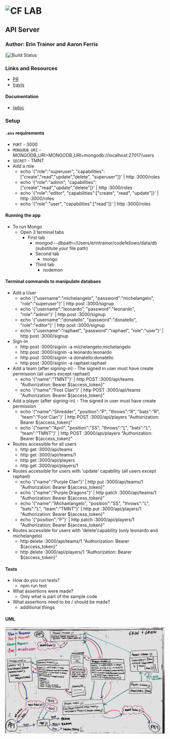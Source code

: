 ![CF](http://i.imgur.com/7v5ASc8.png) LAB
=================================================

## API Server

### Author: Erin Trainor and Aaron Ferris
[![Build Status](https://www.travis-ci.com/codefellows-js-401d29-aaron-ferris/lab16.svg?branch=master)

### Links and Resources
* [PR](https://github.com/codefellows-js-401d29-aaron-ferris/lab16/pull/1)  
* [travis](https://www.travis-ci.com/codefellows-js-401d29-aaron-ferris/lab16)  

#### Documentation
* [jsdoc](https://github.com/codefellows-js-401d29-aaron-ferris/lab16/tree/working/docs)


### Setup
#### `.env` requirements
* `PORT` - 3000
* `MONGODB_URI` - MONGODB_URI=MONGODB_URI=mongodb://localhost:27017/users
* `SECRET` - TMNT
* Add a role
  * echo '{"role":"superuser", "capabilities":["create","read","update","delete", "superuser"]}' | http :3000/roles
  * echo '{"role":"admin", "capabilities":["create","read","update","delete"]}' | http :3000/roles
  * echo '{"role":"editor", "capabilities":["create", "read", "update"]}' | http :3000/roles
  * echo '{"role":"user", "capabilities":["read"]}' | http :3000/roles

#### Running the app
* To run Mongo
  * Open 3 terminal tabs
    * First tab
      * mongod --dbpath=/Users/erintrainor/codefellows/data/db (substitute your file path)
      * Second tab
        * mongo
      * Third tab
        * nodemon
  
#### Terminal commands to manipulate databaes
* Add a User
  * echo '{"username":"michelangelo", "password":"michelangelo", "role":"superuser"}' | http post :3000/signup
  * echo '{"username":"leonardo", "password":"leonardo", "role":"admin"}' | http post :3000/signup
  * echo '{"username":"donatello", "password":"donatello", "role":"editor"}' | http post :3000/signup
  * echo '{"username":"raphael", "password":"raphael", "role":"user"}' | http post :3000/signup
* Sign-In
  * http post :3000/signin -a michelangelo:michelangelo
  * http post :3000/signin -a leonardo:leonardo
  * http post :3000/signin -a donatello:donatello
  * http post :3000/signin -a raphael:raphael
* Add a team (after signing-in) - The signed in user must have create permission (all users except raphael)
  * echo '{"name":"TMNT"}' | http POST :3000/api/teams "Authorization: Bearer ${access_token}"
  * echo '{"name":"Foot Clan"}' | http POST :3000/api/teams "Authorization: Bearer ${access_token}"
* Add a player (after signing-in) - The signed in user must have create permission
  * echo '{"name":"Shredder", "position":"P", "throws":"R", "bats":"R", "team":"Foot Clan"}' | http POST :3000/api/players "Authorization: Bearer ${access_token}"
  * echo '{"name":"April", "position":"SS", "throws":"L", "bats":"L", "team":"TMNT"}' | http POST :3000/api/players "Authorization: Bearer ${access_token}"
* Routes accessible for all users
  * http get :3000/api/teams
  * http get :3000/api/teams/1
  * http get :3000/api/players
  * http get :3000/api/players/1
* Routes accessible for users with 'update' capability (all users except raphael)
  * echo '{"name":"Purple Clan"}' | http put :3000/api/teams/1 "Authorization: Bearer ${access_token}"
  * echo '{"name":"Purple Dragons"}' | http patch :3000/api/teams/1 "Authorization: Bearer ${access_token}"
  * echo '{"name":"Michaelangelo", "position":"SS", "throws":"L", "bats":"L", "team":"TMNT"}' | http put :3000/api/players/1 "Authorization: Bearer ${access_token}"
  * echo '{"position":"P"}' | http patch :3000/api/players/1 "Authorization: Bearer ${access_token}"
* Routes accessible for users with 'delete'capability (only leonardo and michelangelo) 
  * http delete :3000/api/teams/1 "Authorization: Bearer ${access_token}"
  * http delete :3000/api/players/1 "Authorization: Bearer ${access_token}"
#### Tests
* How do you run tests?
  * npm run test
* What assertions were made?
  * Only what is part of the sample code
* What assertions need to be / should be made?
  * additional things

#### UML
![UML Diagram](assets/uml.jpg)
